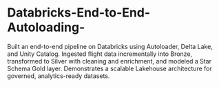 # Databricks-End-to-End-Autoloading-
Built an end-to-end pipeline on Databricks using Autoloader, Delta Lake, and Unity Catalog. Ingested flight data incrementally into Bronze, transformed to Silver with cleaning and enrichment, and modeled a Star Schema Gold layer. Demonstrates a scalable Lakehouse architecture for governed, analytics-ready datasets.
